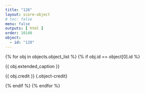 ```yaml
---
title: "128"
layout: score-object
# toc: false
menu: false
outputs: [ html ]
order: 10140
object:
  - id: "128"
---
```


{% for obj in objects.object_list %}
{% if obj.id == object[0].id %}

{{ obj.extended_caption }}

{{ obj.credit }} {.object-credit}

{% endif %}
{% endfor %}
